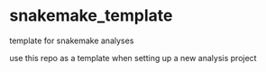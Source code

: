 # snakemake_template
template for snakemake analyses

use this repo as a template when setting up a new analysis project
